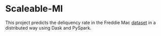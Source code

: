 # Scaleable-Ml

This project predicts the deliquency rate in the Freddie Mac [dataset](http://www.freddiemac.com/research/datasets/sf_loanlevel_dataset.page) in a distributed way 
using Dask and PySpark.

